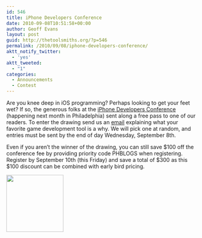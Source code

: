 ```yaml
---
id: 546
title: iPhone Developers Conference
date: 2010-09-08T10:51:58+00:00
author: Geoff Evans
layout: post
guid: http://thetoolsmiths.org/?p=546
permalink: /2010/09/08/iphone-developers-conference/
aktt_notify_twitter:
  - 'yes'
aktt_tweeted:
  - "1"
categories:
  - Announcements
  - Contest
---
```

Are you knee deep in iOS programming? Perhaps looking to get your feet wet? If so, the generous folks at the [iPhone Developers Conference](http://www.voicesthatmatter.com/iphonefall2010/) (happening next month in Philadelphia) sent along a free pass to one of our readers. To enter the drawing send us an [email](mailto:contest@thetoolsmiths.org) explaining what your favorite game development tool is a why. We will pick one at random, and entries must be sent by the end of day Wednesday, September 8th.

Even if you aren&#8217;t the winner of the drawing, you can still save $100 off the conference fee by providing priority code PHBLOGS when registering. Register by September 10th (this Friday) and save a total of $300 as this $100 discount can be combined with early bird pricing.

[<img src="http://thetoolsmiths.org/wp-content/uploads/2010/09/150x150DontMissiPhoneVTM.jpg" alt="" title="150x150DontMissiPhoneVTM" width="150" height="150" class="alignnone size-full wp-image-547" />](http://www.voicesthatmatter.com/iphonefall2010)